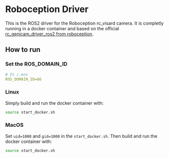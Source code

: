 # Roboception Driver

This is the ROS2 driver for the Roboception rc_visard camera. It is completly running in a docker container and based on the official [rc_genicam_driver_ros2 from roboception](https://github.com/roboception/rc_genicam_driver_ros2).

## How to run

### Set the ROS_DOMAIN_ID
```yaml
# In /.env
ROS_DOMAIN_ID=66
```

### Linux
Simply build and run the docker container with:
```bash
source start_docker.sh
```

### MacOS
Set `uid=1000` and `gid=1000` in the `start_docker.sh`.
Then build and run the docker container with:
```bash
source start_docker.sh
```
